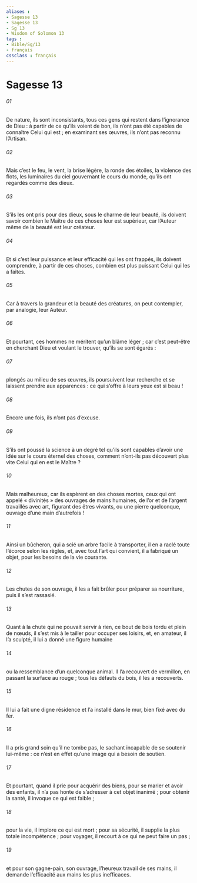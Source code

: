 ```yaml
---
aliases : 
- Sagesse 13
- Sagesse 13
- Sg 13
- Wisdom of Solomon 13
tags : 
- Bible/Sg/13
- français
cssclass : français
---
```


# Sagesse 13

###### 01
De nature, ils sont inconsistants,
tous ces gens qui restent dans l’ignorance de Dieu :
à partir de ce qu’ils voient de bon,
ils n’ont pas été capables de connaître Celui qui est ;
en examinant ses œuvres,
ils n’ont pas reconnu l’Artisan.
###### 02
Mais c’est le feu, le vent, la brise légère,
la ronde des étoiles, la violence des flots,
les luminaires du ciel gouvernant le cours du monde,
qu’ils ont regardés comme des dieux.
###### 03
S’ils les ont pris pour des dieux,
sous le charme de leur beauté,
ils doivent savoir
combien le Maître de ces choses leur est supérieur,
car l’Auteur même de la beauté est leur créateur.
###### 04
Et si c’est leur puissance et leur efficacité qui les ont frappés,
ils doivent comprendre, à partir de ces choses,
combien est plus puissant Celui qui les a faites.
###### 05
Car à travers la grandeur et la beauté des créatures,
on peut contempler, par analogie, leur Auteur.
###### 06
Et pourtant, ces hommes ne méritent qu’un blâme léger ;
car c’est peut-être en cherchant Dieu et voulant le trouver,
qu’ils se sont égarés :
###### 07
plongés au milieu de ses œuvres,
ils poursuivent leur recherche
et se laissent prendre aux apparences :
ce qui s’offre à leurs yeux est si beau !
###### 08
Encore une fois, ils n’ont pas d’excuse.
###### 09
S’ils ont poussé la science à un degré tel
qu’ils sont capables d’avoir une idée
sur le cours éternel des choses,
comment n’ont-ils pas découvert plus vite
Celui qui en est le Maître ?
###### 10
Mais malheureux, car ils espèrent en des choses mortes,
ceux qui ont appelé « divinités »
des ouvrages de mains humaines,
de l’or et de l’argent travaillés avec art,
figurant des êtres vivants,
ou une pierre quelconque, ouvrage d’une main d’autrefois !
###### 11
Ainsi un bûcheron, qui a scié un arbre facile à transporter,
il en a raclé toute l’écorce selon les règles,
et, avec tout l’art qui convient,
il a fabriqué un objet, pour les besoins de la vie courante.
###### 12
Les chutes de son ouvrage,
il les a fait brûler pour préparer sa nourriture,
puis il s’est rassasié.
###### 13
Quant à la chute qui ne pouvait servir à rien,
ce bout de bois tordu et plein de nœuds,
il s’est mis à le tailler pour occuper ses loisirs,
et, en amateur, il l’a sculpté,
il lui a donné une figure humaine
###### 14
ou la ressemblance d’un quelconque animal.
Il l’a recouvert de vermillon,
en passant la surface au rouge ;
tous les défauts du bois, il les a recouverts.
###### 15
Il lui a fait une digne résidence
et l’a installé dans le mur, bien fixé avec du fer.
###### 16
Il a pris grand soin qu’il ne tombe pas,
le sachant incapable de se soutenir lui-même :
ce n’est en effet qu’une image qui a besoin de soutien.
###### 17
Et pourtant, quand il prie pour acquérir des biens,
pour se marier et avoir des enfants,
il n’a pas honte de s’adresser à cet objet inanimé ;
pour obtenir la santé, il invoque ce qui est faible ;
###### 18
pour la vie, il implore ce qui est mort ;
pour sa sécurité, il supplie la plus totale incompétence ;
pour voyager, il recourt à ce qui ne peut faire un pas ;
###### 19
et pour son gagne-pain, son ouvrage, l’heureux travail de ses mains,
il demande l’efficacité aux mains les plus inefficaces.
